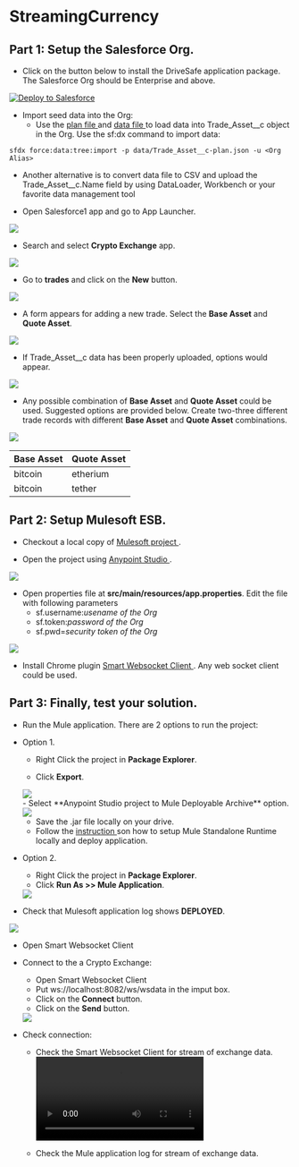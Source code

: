 # StreamingCurrency

## Part 1: Setup the Salesforce Org.

- Click on the button below to install the DriveSafe application package. The Salesforce Org should be Enterprise and above.

<a href="https://githubsfdeploy.herokuapp.com?owner=kaul-vineet&amp;repo=StreamingCurrency-sf">
  <img src="https://raw.githubusercontent.com/afawcett/githubsfdeploy/master/src/main/webapp/resources/img/deploy.png" alt="Deploy to Salesforce" />
</a>

- Import seed data into the Org:
  - Use the <a href="https://github.com/kaul-vineet/StreamingCurrency-sf/blob/master/data/Trade_Asset__c-plan.json"> plan file </a> and <a href="https://github.com/kaul-vineet/StreamingCurrency-sf/blob/master/data/Trade_Asset__cs.json"> data file </a> to load data into Trade_Asset__c object in the Org. Use the sf:dx command to import data:

```sfdx force:data:tree:import -p data/Trade_Asset__c-plan.json -u <Org Alias>```
  
  - Another alternative is to convert data file to CSV and upload the Trade_Asset__c.Name field by using DataLoader, Workbench or your favorite data management tool 

- Open Salesforce1 app and go to App Launcher.
<img src="https://github.com/kaul-vineet/StreamingCurrency-sf/blob/master/images/24899C74-328D-48E5-8C55-F756E1AAFD3E.png">

- Search and select **Crypto Exchange** app.
<img src="https://github.com/kaul-vineet/StreamingCurrency-sf/blob/master/images/BB7369D3-5BFA-4D26-8C39-44381A01DBA6.png">

- Go to **trades** and click on the **New** button.
<img src="https://github.com/kaul-vineet/StreamingCurrency-sf/blob/master/images/9E495286-E6D0-4CC0-A644-21047D83B442.png">

- A form appears for adding a new trade. Select the **Base Asset** and **Quote Asset**. 
<img src="https://github.com/kaul-vineet/StreamingCurrency-sf/blob/master/images/35B622F5-0E3E-4E76-ABD4-C53BDA03851E.png">
  
- If Trade_Asset__c data has been properly uploaded, options would appear.
<img src="https://github.com/kaul-vineet/StreamingCurrency-sf/blob/master/images/5CDE6986-8C59-4E17-9256-A3C112BD8F0A.png">

- Any possible combination of **Base Asset** and **Quote Asset** could be used. Suggested options are provided below. Create two-three different trade records with different **Base Asset** and **Quote Asset** combinations.
<img src="https://github.com/kaul-vineet/StreamingCurrency-sf/blob/master/images/0FB182B4-D9AC-4F9D-AC10-82D77DBFF81B.png">
  
Base Asset   | Quote Asset
------------ | -------------
bitcoin      | etherium
bitcoin      | tether
                                                                                                                           

## Part 2: Setup Mulesoft ESB.

- Checkout a local copy of <a href="https://github.com/kaul-vineet/StreamingCurrency-mule/tree/master"> Mulesoft project </a>.

- Open the project using <a href="https://www.mulesoft.com/platform/studio"> Anypoint Studio </a>.
<img src="https://github.com/kaul-vineet/StreamingCurrency-sf/blob/master/images/mule-project.png">

- Open properties file at **src/main/resources/app.properties**. Edit the file with following parameters
  - sf.username:*usename of the Org*
  - sf.token:*password of the Org*
  - sf.pwd=*security token of the Org*
<img src="https://github.com/kaul-vineet/StreamingCurrency-sf/blob/master/images/mule-properties.png">

- Install Chrome plugin <a href="https://chrome.google.com/webstore/detail/smart-websocket-client/omalebghpgejjiaoknljcfmglgbpocdp"> Smart Websocket Client </a>. Any web socket client could be used. 

## Part 3: Finally, test your solution.

- Run the Mule application. There are 2 options to run the project: 
 - Option 1.
   - Right Click the project in **Package Explorer**.
   
   - Click **Export**. 
   <img src="https://github.com/kaul-vineet/StreamingCurrency-sf/blob/master/images/mule-export-option.png">
   <br>
   - Select **Anypoint Studio project to Mule Deployable Archive** option.
   <img src='https://github.com/kaul-vineet/StreamingCurrency-sf/blob/master/images/mule-export.png'>
   
   - Save the .jar file locally on your drive. 
   - Follow the <a href="https://www.apisero.com/setup-mule-standalone-runtime-locally-and-reploy-application/"> instruction </a> son how to setup Mule Standalone Runtime locally and deploy application.

 - Option 2.
   - Right Click the project in **Package Explorer**.
   - Click **Run As >> Mule Application**.
   <img src="https://github.com/kaul-vineet/StreamingCurrency-sf/blob/master/images/mule-run.png">

- Check that Mulesoft application log shows **DEPLOYED**. 
<img src="https://github.com/kaul-vineet/StreamingCurrency-sf/blob/master/images/streamin-mule-app.png">

- Open Smart Websocket Client

- Connect to the a Crypto Exchange:
  - Open Smart Websocket Client
  - Put ws://localhost:8082/ws/wsdata in the imput box. 
  - Click on the **Connect** button.
  - Click on the **Send** button.
  <img src="https://github.com/kaul-vineet/StreamingCurrency-sf/blob/master/images/smart-websocket-client.png">
  
- Check connection: 
  - Check the Smart Websocket Client for stream of exchange data.
  ![](https://github.com/kaul-vineet/StreamingCurrency-sf/blob/master/images/Smart%20Websocket%20Client%20-%20Google%20Chrome%202020-11-23%2022-02-54.mp4)
  
  - Check the Mule application log for stream of exchange data.
